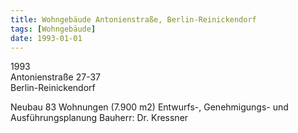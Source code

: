 ```yaml
---
title: Wohngebäude Antonienstraße, Berlin-Reinickendorf
tags: [Wohngebäude]
date: 1993-01-01
---
```

1993<br/>
Antonienstraße 27-37<br/>
Berlin-Reinickendorf

Neubau
83 Wohnungen (7.900 m2)
Entwurfs-, Genehmigungs- und Ausführungsplanung
Bauherr: Dr. Kressner
